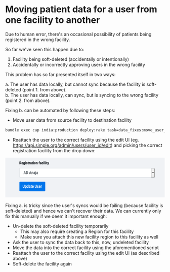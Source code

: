 # Moving patient data for a user from one facility to another

Due to human error, there's an occasional possibility of patients being registered in the wrong facility. 

So far we've seen this happen due to:

1. Facility being soft-deleted (accidentally or intentionally)
2. Accidentally or incorrectly approving users in the wrong facility

This problem has so far presented itself in two ways:

a. The user has data locally, but cannot sync because the facility is soft-deleted (point 1. from above).  
b. The user has data locally, can sync, but is syncing to the wrong facility (point 2. from above).

Fixing b. can be automated by following these steps:

* Move user data from source facility to destination facility

```bash
bundle exec cap india:production deploy:rake task=data_fixes:move_user_data_from_source_to_destination_facility[<user-id>,<source-facility-id>,<destination-facility-id>]
```

* Reattach the user to the correct facility using the edit UI (eg. https://api.simple.org/admin/users/user_id/edit) and picking the correct registration facility from the drop down:

![](resources/select-user-facility.png)

Fixing a. is tricky since the user's syncs would be failing (because facility is soft-deleted) and hence we can't recover their data. We can currently only fix this manually if we deem it important enough:

* Un-delete the soft-deleted facility temporarily
  * This may also require creating a Region for this facility
  * Make sure you attach this new facility region to this facility as well
* Ask the user to sync the data back to this, now, undeleted facility
* Move the data into the correct facility using the aforementioned script
* Reattach the user to the correct facility using the edit UI (as described above)
* Soft-delete the facility again
